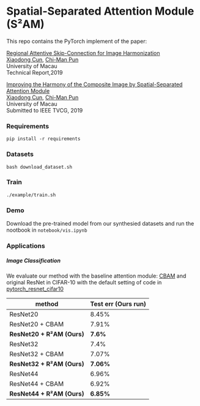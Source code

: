 # Spatial-Separated Attention Module (S²AM)
This repo contains the PyTorch implement of the paper:

[Regional Attentive Skip-Connection for Image Harmonization]()<br>
[Xiaodong Cun](), [Chi-Man Pun]()<br>
University of Macau<br>
Technical Report,2019

[Improving the Harmony of the Composite Image by Spatial-Separated Attention Module]()<br>
[Xiaodong Cun](), [Chi-Man Pun]()<br>
University of Macau<br>
Submitted to IEEE TVCG, 2019

### Requirements

```
pip install -r requirements
```

### Datasets

```
bash download_dataset.sh
```

### Train

```
./example/train.sh
```

### Demo
Download the pre-trained model from our synthesied datasets and run the nootbook in `notebook/vis.ipynb`

### Applications

##### Image Classification

We evaluate our method with the baseline attention module: [CBAM](https://arxiv.org/abs/1807.06521) and original ResNet in CIFAR-10 with the default setting of code in [pytorch_resnet_cifar10](https://github.com/akamaster/pytorch_resnet_cifar10)

| method | Test err (Ours run) | 
| -- | -- |
| ResNet20 | 8.45% |
| ResNet20 + CBAM | 7.91% |
| **ResNet20 + R²AM (Ours)** |  **7.6%** |
| ResNet32 |  7.4% |
| ResNet32 + CBAM | 7.07% |
| **ResNet32 + R²AM (Ours)** | **7.06%** |
| ResNet44 | 6.96% |
| ResNet44 + CBAM | 6.92% |
| **ResNet44 + R²AM (Ours)** | **6.85%** |






